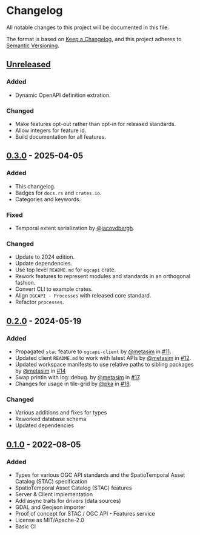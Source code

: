 # Changelog

All notable changes to this project will be documented in this file.

The format is based on [Keep a Changelog](https://keepachangelog.com/en/1.1.0/),
and this project adheres to [Semantic Versioning](https://semver.org/spec/v2.0.0.html).

## [Unreleased]

### Added

- Dynamic OpenAPI definition extration.

### Changed

- Make features opt-out rather than opt-in for released standards.
- Allow integers for feature id.
- Build documentation for all features.

## [0.3.0] - 2025-04-05

### Added

- This changelog.
- Badges for `docs.rs` and `crates.io`.
- Categories and keywords.

### Fixed

- Temporal extent serialization by [@jacovdbergh](https://github.com/jacovdbergh).

### Changed

- Update to 2024 edition.
- Update dependencies.
- Use top level `README.md` for `ogcapi` crate.
- Rework features to represent modules and standards in an orthogonal fashion.
- Convert CLI to example crates.
- Align `OGCAPI - Processes` with released core standard.
- Refactor `processes`.

## [0.2.0] - 2024-05-19

### Added
* Propagated `stac` feature to `ogcapi-client` by [@metasim](https://github.com/metasim) in [#11](https://github.com/georust/ogcapi/pull/11).
* Updated client `README.md` to work with latest APIs by [@metasim](https://github.com/metasim) in [#12](https://github.com/georust/ogcapi/pull/12).
* Updated workspace manifests to use relative paths to sibling packages by [@metasim](https://github.com/metasim) in [#14](https://github.com/georust/ogcapi/pull/14)
* Swap println with log::debug. by [@metasim](https://github.com/metasim) in [#17](https://github.com/georust/ogcapi/pull/17).
* Changes for usage in tile-grid by [@pka](https://github.com/pka) in [#18](https://github.com/georust/ogcapi/pull/18).


### Changed
- Various additions and fixes for types
- Reworked database schema
- Updated dependencies

## [0.1.0] - 2022-08-05

### Added

- Types for various OGC API standards and the SpatioTemporal Asset Catalog (STAC) specification
- SpatioTemporal Asset Catalog (STAC) features
- Server & Client implementation
- Add async traits for drivers (data sources)
- GDAL and Geojson importer
- Proof of concept for STAC / OGC API - Features service
- License as MIT/Apache-2.0
- Basic CI


[unreleased]: https://github.com/georust/ogcapi/compare/v0.3.0...HEAD
[0.3.0]: https://github.com/georust/ogcapi/compare/v0.2.0...v0.3.0
[0.2.0]: https://github.com/georust/ogcapi/compare/v0.1.0...v0.2.0
[0.1.0]: https://github.com/georust/ogcapi/releases/tag/v0.1.0
